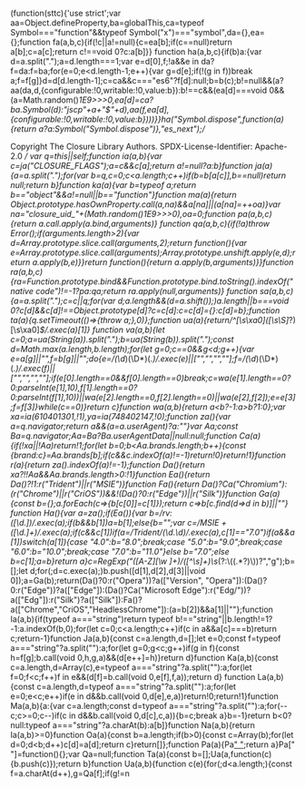 (function(sttc){'use strict';var aa=Object.defineProperty,ba=globalThis,ca=typeof Symbol==="function"&&typeof Symbol("x")==="symbol",da={},ea={};function fa(a,b,c){if(!c||a!=null){c=ea[b];if(c==null)return a[b];c=a[c];return c!==void 0?c:a[b]}} 
function ha(a,b,c){if(b)a:{var d=a.split(".");a=d.length===1;var e=d[0],f;!a&&e in da?f=da:f=ba;for(e=0;e<d.length-1;e++){var g=d[e];if(!(g in f))break a;f=f[g]}d=d[d.length-1];c=ca&&c==="es6"?f[d]:null;b=b(c);b!=null&&(a?aa(da,d,{configurable:!0,writable:!0,value:b}):b!==c&&(ea[d]===void 0&&(a=Math.random()*1E9>>>0,ea[d]=ca?ba.Symbol(d):"$jscp$"+a+"$"+d),aa(f,ea[d],{configurable:!0,writable:!0,value:b})))}}ha("Symbol.dispose",function(a){return a?a:Symbol("Symbol.dispose")},"es_next");/* 
 
 Copyright The Closure Library Authors. 
 SPDX-License-Identifier: Apache-2.0 
*/ 
var q=this||self;function ia(a,b){var c=ja("CLOSURE_FLAGS");a=c&&c[a];return a!=null?a:b}function ja(a){a=a.split(".");for(var b=q,c=0;c<a.length;c++)if(b=b[a[c]],b==null)return null;return b}function ka(a){var b=typeof a;return b=="object"&&a!=null||b=="function"}function ma(a){return Object.prototype.hasOwnProperty.call(a,na)&&a[na]||(a[na]=++oa)}var na="closure_uid_"+(Math.random()*1E9>>>0),oa=0;function pa(a,b,c){return a.call.apply(a.bind,arguments)} 
function qa(a,b,c){if(!a)throw Error();if(arguments.length>2){var d=Array.prototype.slice.call(arguments,2);return function(){var e=Array.prototype.slice.call(arguments);Array.prototype.unshift.apply(e,d);return a.apply(b,e)}}return function(){return a.apply(b,arguments)}}function ra(a,b,c){ra=Function.prototype.bind&&Function.prototype.bind.toString().indexOf("native code")!=-1?pa:qa;return ra.apply(null,arguments)} 
function sa(a,b,c){a=a.split(".");c=c||q;for(var d;a.length&&(d=a.shift());)a.length||b===void 0?c[d]&&c[d]!==Object.prototype[d]?c=c[d]:c=c[d]={}:c[d]=b};function ta(a){q.setTimeout(()=>{throw a;},0)};function ua(a){return/^[\s\xa0]*([\s\S]*?)[\s\xa0]*$/.exec(a)[1]} 
function va(a,b){let c=0;a=ua(String(a)).split(".");b=ua(String(b)).split(".");const d=Math.max(a.length,b.length);for(let g=0;c==0&&g<d;g++){var e=a[g]||"",f=b[g]||"";do{e=/(\d*)(\D*)(.*)/.exec(e)||["","","",""];f=/(\d*)(\D*)(.*)/.exec(f)||["","","",""];if(e[0].length==0&&f[0].length==0)break;c=wa(e[1].length==0?0:parseInt(e[1],10),f[1].length==0?0:parseInt(f[1],10))||wa(e[2].length==0,f[2].length==0)||wa(e[2],f[2]);e=e[3];f=f[3]}while(c==0)}return c}function wa(a,b){return a<b?-1:a>b?1:0};var xa=ia(610401301,!1),ya=ia(748402147,!0);function za(){var a=q.navigator;return a&&(a=a.userAgent)?a:""}var Aa;const Ba=q.navigator;Aa=Ba?Ba.userAgentData||null:null;function Ca(a){if(!xa||!Aa)return!1;for(let b=0;b<Aa.brands.length;b++){const {brand:c}=Aa.brands[b];if(c&&c.indexOf(a)!=-1)return!0}return!1}function r(a){return za().indexOf(a)!=-1};function Da(){return xa?!!Aa&&Aa.brands.length>0:!1}function Ea(){return Da()?!1:r("Trident")||r("MSIE")}function Fa(){return Da()?Ca("Chromium"):(r("Chrome")||r("CriOS"))&&!(Da()?0:r("Edge"))||r("Silk")}function Ga(a){const b={};a.forEach(c=>{b[c[0]]=c[1]});return c=>b[c.find(d=>d in b)]||""} 
function Ha(){var a=za();if(Ea()){var b=/rv: *([\d\.]*)/.exec(a);if(b&&b[1])a=b[1];else{b="";var c=/MSIE +([\d\.]+)/.exec(a);if(c&&c[1])if(a=/Trident\/(\d.\d)/.exec(a),c[1]=="7.0")if(a&&a[1])switch(a[1]){case "4.0":b="8.0";break;case "5.0":b="9.0";break;case "6.0":b="10.0";break;case "7.0":b="11.0"}else b="7.0";else b=c[1];a=b}return a}c=RegExp("([A-Z][\\w ]+)/([^\\s]+)\\s*(?:\\((.*?)\\))?","g");b=[];let d;for(;d=c.exec(a);)b.push([d[1],d[2],d[3]||void 0]);a=Ga(b);return(Da()?0:r("Opera"))?a(["Version", 
"Opera"]):(Da()?0:r("Edge"))?a(["Edge"]):(Da()?Ca("Microsoft Edge"):r("Edg/"))?a(["Edg"]):r("Silk")?a(["Silk"]):Fa()?a(["Chrome","CriOS","HeadlessChrome"]):(a=b[2])&&a[1]||""};function Ia(a,b){if(typeof a==="string")return typeof b!=="string"||b.length!=1?-1:a.indexOf(b,0);for(let c=0;c<a.length;c++)if(c in a&&a[c]===b)return c;return-1}function Ja(a,b){const c=a.length,d=[];let e=0;const f=typeof a==="string"?a.split(""):a;for(let g=0;g<c;g++)if(g in f){const h=f[g];b.call(void 0,h,g,a)&&(d[e++]=h)}return d}function Ka(a,b){const c=a.length,d=Array(c),e=typeof a==="string"?a.split(""):a;for(let f=0;f<c;f++)f in e&&(d[f]=b.call(void 0,e[f],f,a));return d} 
function La(a,b){const c=a.length,d=typeof a==="string"?a.split(""):a;for(let e=0;e<c;e++)if(e in d&&b.call(void 0,d[e],e,a))return!0;return!1}function Ma(a,b){a:{var c=a.length;const d=typeof a==="string"?a.split(""):a;for(--c;c>=0;c--)if(c in d&&b.call(void 0,d[c],c,a)){b=c;break a}b=-1}return b<0?null:typeof a==="string"?a.charAt(b):a[b]}function Na(a,b){return Ia(a,b)>=0}function Oa(a){const b=a.length;if(b>0){const c=Array(b);for(let d=0;d<b;d++)c[d]=a[d];return c}return[]};function Pa(a){Pa[" "](a);return a}Pa[" "]=function(){};var Qa=null;function Ta(a){const b=[];Ua(a,function(c){b.push(c)});return b}function Ua(a,b){function c(e){for(;d<a.length;){const f=a.charAt(d++),g=Qa[f];if(g!=n
